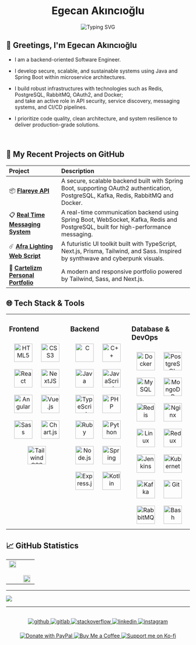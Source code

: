 <h1 align="center">Egecan Akıncıoğlu</h1>
<p align="center">
    <img src="https://readme-typing-svg.demolab.com?font=Fira+Code&size=18&pause=1000&color=C181FF&center=true&vCenter=true&width=435&lines=Java%2C+Spring+Boot%2C+PostgreSQL+Specialist;Backend+Engineer+%7C+Redis%2C+Kafka%2C+Docker;REST+API+%26+Microservices+Enthusiast;OAuth2+%2B+Redis+%2B+CI%2FCD+%3D+%E2%9D%A4%EF%B8%8F" alt="Typing SVG" />
</p>

<h2>🥀 Greetings, I'm Egecan Akıncıoğlu</h2>

- I am a backend-oriented Software Engineer.  

- I develop secure, scalable, and sustainable systems using Java and Spring Boot within microservice architectures.

- I build robust infrastructures with technologies such as Redis, PostgreSQL, RabbitMQ, OAuth2, and Docker;  
and take an active role in API security, service discovery, messaging systems, and CI/CD pipelines.

- I prioritize code quality, clean architecture, and system resilience to deliver production-grade solutions.
<br>


<h2 align="left">📂 My Recent Projects on GitHub</h2>


<table>
    <thead>
        <tr>
          <th align="left">Project</th>
          <th align="left">Description</th>
        </tr>
    </thead>
    <tbody>
        <tr>
            <td>📦 <a href="https://github.com/enescakmakci/video-platform"><strong>Flareye API</strong></a></td>
            <td>A secure, scalable backend built with Spring Boot, supporting OAuth2 authentication, PostgreSQL, Kafka, Redis, RabbitMQ and Docker.</td>
        </tr>
        <tr>
            <td>📋 <a href="https://github.com/enescakmakci/blog-site"><strong>Real Time Messaging System</strong></a></td>
            <td>A real-time communication backend using Spring Boot, WebSocket, Kafka, Redis and PostgreSQL, built for high-performance messaging.</td>
        </tr>
        <tr>
            <td>☄️ <a href="https://github.com/enescakmakci/synthwave-web"><strong>Afra Lighting Web Script</strong></a></td>
            <td>A futuristic UI toolkit built with TypeScript, Next.js, Prisma, Tailwind, and Sass. Inspired by synthwave and cyberpunk visuals.</td>
        </tr>
        <tr>
            <td>📌 <a href="https://github.com/enescakmakci/synthwave-web"><strong>Cartelizm Personal Portfolio</strong></a></td>
            <td>A modern and responsive portfolio powered by Tailwind, Sass, and Next.js.</td>
        </tr>
    </tbody>
</table>

<h2 align="left">🌐 Tech Stack & Tools</h2>

<table>
    <tr>
        <td valign="top" width="33%">
            <h3 align="left">Frontend</h3> 
            <div align="center">  
                <a href="https://en.wikipedia.org/wiki/HTML5" target="_blank"><img style="margin: 10px" src="https://profilinator.rishav.dev/skills-assets/html5-original-wordmark.svg" alt="HTML5" height="50" /></a>  
                <a href="https://www.w3schools.com/css/" target="_blank"><img style="margin: 10px" src="https://profilinator.rishav.dev/skills-assets/css3-original-wordmark.svg" alt="CSS3" height="50" /></a>  
                <a href="https://reactjs.org/" target="_blank"><img style="margin: 10px" src="https://profilinator.rishav.dev/skills-assets/react-original-wordmark.svg" alt="React" height="50" /></a>  
                <a href="https://nextjs.org/" target="_blank"><img style="margin: 10px" src="https://profilinator.rishav.dev/skills-assets/nextjs.png" alt="NextJS" height="50" /></a>  
                <a href="https://angular.io/" target="_blank"><img style="margin: 10px" src="https://profilinator.rishav.dev/skills-assets/angularjs-original.svg" alt="Angular" height="50" /></a>  
                <a href="https://vuejs.org/" target="_blank"><img style="margin: 10px" src="https://profilinator.rishav.dev/skills-assets/vuejs-original-wordmark.svg" alt="Vue.js" height="50" /></a>  
                <a href="https://sass-lang.com/" target="_blank"><img style="margin: 10px" src="https://profilinator.rishav.dev/skills-assets/sass-original.svg" alt="Sass" height="50" /></a>  
                <a href="https://www.chartjs.org/" target="_blank"><img style="margin: 10px" src="https://profilinator.rishav.dev/skills-assets/logo-title.svg" alt="Chart.js" height="50" /></a>  
                <a href="https://www.tailwindcss.com/" target="_blank"><img style="margin: 10px" src="https://profilinator.rishav.dev/skills-assets/tailwindcss.svg" alt="Tailwind CSS" height="50" /></a>  
            </div>
        </td>
        <td valign="top" width="33%">
            <h3 align="left">Backend</h3> 
            <div align="center">  
                <a href="https://www.cprogramming.com/" target="_blank"><img style="margin: 10px" src="https://profilinator.rishav.dev/skills-assets/c-original.svg" alt="C" height="50" /></a>  
                <a href="https://www.cplusplus.com/" target="_blank"><img style="margin: 10px" src="https://profilinator.rishav.dev/skills-assets/cplusplus-original.svg" alt="C++" height="50" /></a>  
                <a href="https://www.java.com/" target="_blank"><img style="margin: 10px" src="https://profilinator.rishav.dev/skills-assets/java-original-wordmark.svg" alt="Java" height="50" /></a>  
                <a href="https://www.javascript.com/" target="_blank"><img style="margin: 10px" src="https://profilinator.rishav.dev/skills-assets/javascript-original.svg" alt="JavaScript" height="50" /></a>  
                <a href="https://www.typescriptlang.org/" target="_blank"><img style="margin: 10px" src="https://profilinator.rishav.dev/skills-assets/typescript-original.svg" alt="TypeScript" height="50" /></a>  
                <a href="https://www.php.net/" target="_blank"><img style="margin: 10px" src="https://profilinator.rishav.dev/skills-assets/php-original.svg" alt="PHP" height="50" /></a>  
                <a href="https://www.ruby-lang.org/en/" target="_blank"><img style="margin: 10px" src="https://profilinator.rishav.dev/skills-assets/ruby-original-wordmark.svg" alt="Ruby" height="50" /></a>  
                <a href="https://www.python.org/" target="_blank"><img style="margin: 10px" src="https://profilinator.rishav.dev/skills-assets/python-original.svg" alt="Python" height="50" /></a>  
                <a href="https://nodejs.org/" target="_blank"><img style="margin: 10px" src="https://profilinator.rishav.dev/skills-assets/nodejs-original-wordmark.svg" alt="Node.js" height="50" /></a>  
                <a href="https://docs.spring.io/spring-framework/docs/3.0.x/reference/expressions.html#:~:text=The%20Spring%20Expression%20Language%20(SpEL,and%20basic%20string%20templating%20functionality." target="_blank"><img style="margin: 10px" src="https://profilinator.rishav.dev/skills-assets/springio-icon.svg" alt="Spring" height="50" /></a>  
                <a href="https://expressjs.com/" target="_blank"><img style="margin: 10px" src="https://profilinator.rishav.dev/skills-assets/express-original-wordmark.svg" alt="Express.js" height="50" /></a>  
                <a href="https://kotlinlang.org/" target="_blank"><img style="margin: 10px" src="https://profilinator.rishav.dev/skills-assets/kotlinlang-icon.svg" alt="Kotlin" height="50" /></a>  
            </div>
        </td>
        <td valign="top" width="33%">
            <h3 align="left">Database & DevOps</h3> 
            <div align="center">  
                <a href="https://www.docker.com/" target="_blank"><img style="margin: 10px" src="https://profilinator.rishav.dev/skills-assets/docker-original-wordmark.svg" alt="Docker" height="50" /></a>  
                <a href="https://www.postgresql.org/" target="_blank"><img style="margin: 10px" src="https://profilinator.rishav.dev/skills-assets/postgresql-original-wordmark.svg" alt="PostgreSQL" height="50" /></a>  
                <a href="https://www.mysql.com/" target="_blank"><img style="margin: 10px" src="https://profilinator.rishav.dev/skills-assets/mysql-original-wordmark.svg" alt="MySQL" height="50" /></a>  
                <a href="https://www.mongodb.com/" target="_blank"><img style="margin: 10px" src="https://profilinator.rishav.dev/skills-assets/mongodb-original-wordmark.svg" alt="MongoDB" height="50" /></a>  
                <a href="https://redis.io/" target="_blank"><img style="margin: 10px" src="https://profilinator.rishav.dev/skills-assets/redis-original-wordmark.svg" alt="Redis" height="50" /></a>  
                <a href="https://www.nginx.com/" target="_blank"><img style="margin: 10px" src="https://profilinator.rishav.dev/skills-assets/nginx-original.svg" alt="Nginx" height="50" /></a>  
                <a href="https://www.linux.org/" target="_blank"><img style="margin: 10px" src="https://profilinator.rishav.dev/skills-assets/linux-original.svg" alt="Linux" height="50" /></a>  
                <a href="https://redux.js.org/" target="_blank"><img style="margin: 10px" src="https://profilinator.rishav.dev/skills-assets/redux-original.svg" alt="Redux" height="50" /></a>  
                <a href="https://www.jenkins.io/" target="_blank"><img style="margin: 10px" src="https://profilinator.rishav.dev/skills-assets/jenkins-icon.svg" alt="Jenkins" height="50" /></a>  
                <a href="https://kubernetes.io/" target="_blank"><img style="margin: 10px" src="https://profilinator.rishav.dev/skills-assets/kubernetes-icon.svg" alt="Kubernetes" height="50" /></a>  
                <a href="https://kafka.apache.org/" target="_blank"><img style="margin: 10px" src="https://profilinator.rishav.dev/skills-assets/apache_kafka-icon.svg" alt="Kafka" height="50" /></a>  
                <a href="https://github.com/" target="_blank"><img style="margin: 10px" src="https://profilinator.rishav.dev/skills-assets/git-scm-icon.svg" alt="Git" height="50" /></a>  
                <a href="https://www.rabbitmq.com/" target="_blank"><img style="margin: 10px" src="https://profilinator.rishav.dev/skills-assets/rabbitmq-icon.svg" alt="RabbitMQ" height="50" /></a>  
                <a href="https://www.gnu.org/software/bash/" target="_blank"><img style="margin: 10px" src="https://profilinator.rishav.dev/skills-assets/gnu_bash-icon.svg" alt="Bash" height="50" /></a>  
            </div>
        </td>
    </tr>
</table>

<h2 align="left">📈 GitHub Statistics</h2>
<table align="center">
    <tr>
        <td valign="top" width="50%">
            <img src="https://github-readme-stats.vercel.app/api/top-langs/?username=egecanakincioglu&hide_border=true&theme=transparent&layout=compact" align="left" style="width: 90%" />
        </td>
        <td valign="top" width="50%">
        <br><br>
            <img src="https://github-readme-stats.vercel.app/api?username=egecanakincioglu&show_icons=true&count_private=true&hide_border=true&theme=transparent&custom_title=My%20GitHub%20profile" align="left" style="width: 90%" />
        </td>
    </tr>
</table>

---

<img src="https://profile-readme-generator.com/assets/pacman.svg" align="center">

---
<br>

<div align="center">
    <a href="https://github.com/egecanakincioglu" target="_blank">
        <img src=https://img.shields.io/badge/github-%2324292e.svg?&style=for-the-badge&logo=github&logoColor=white alt=github style="margin-bottom: 5px;" />
    </a>
    <a href="https://gitlab.com/egecanakincioglu" target="_blank">
        <img src=https://img.shields.io/badge/gitlab-330F63.svg?&style=for-the-badge&logo=gitlab&logoColor=white alt=gitlab style="margin-bottom: 5px;" />
    </a>
    <a href="https://stackoverflow.com/users/egecanakincioglu" target="_blank">
        <img src=https://img.shields.io/badge/stackoverflow-%23F28032.svg?&style=for-the-badge&logo=stackoverflow&logoColor=white alt=stackoverflow style="margin-bottom: 5px;" />
    </a>
    <a href="https://linkedin.com/in/egecanakincioglu" target="_blank">
        <img src=https://img.shields.io/badge/linkedin-%231E77B5.svg?&style=for-the-badge&logo=linkedin&logoColor=white alt=linkedin style="margin-bottom: 5px;" />
    </a>
    <a href="https://instagram.com/egecanakincioglu" target="_blank">
        <img src=https://img.shields.io/badge/instagram-%23000000.svg?&style=for-the-badge&logo=instagram&logoColor=white alt=instagram style="margin-bottom: 5px;" />
    </a>  
</div>

<br>

<div align="center">
  <a href="https://paypal.me/dsaasd" target="_blank">
    <img src="https://img.shields.io/badge/Donate-PayPal-blue.svg?style=flat-square&logo=paypal" alt="Donate with PayPal"/>
  </a>
  <a href="https://www.buymeacoffee.com/asdasda" target="_blank">
    <img src="https://img.shields.io/badge/Donate-Buy%20Me%20A%20Coffee-orange.svg?style=flat-square&logo=buymeacoffee" alt="Buy Me a Coffee"/>
  </a>
  <a href="https://ko-fi.com/asdqsada" target="_blank">
    <img src="https://img.shields.io/badge/Donate-Ko--fi-F16061.svg?style=flat-square&logo=ko-fi" alt="Support me on Ko-fi"/>
  </a>
</div>

